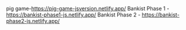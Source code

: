pig game-https://pig-game-jsversion.netlify.app/
Bankist Phase 1 -https://bankist-phase1-js.netlify.app/
Bankist Phase 2 - https://bankist-phase2-js.netlify.app/

